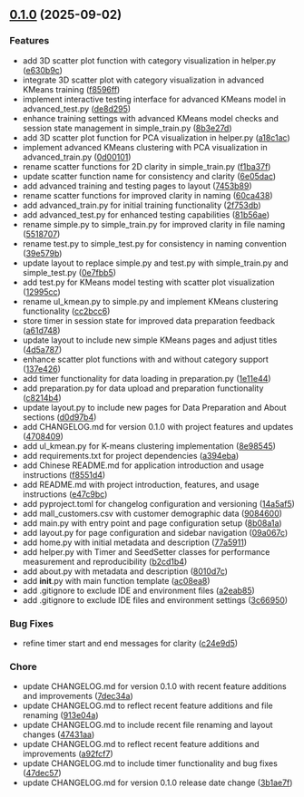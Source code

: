 <!-- insertion marker -->
<a name="0.1.0"></a>

## [0.1.0](https://github.com///compare/b18ac57c76f233266b31595524bf01a39c9059e3...0.1.0) (2025-09-02)

### Features

- add 3D scatter plot function with category visualization in helper.py ([e630b9c](https://github.com///commit/e630b9c6c35a7fe1acea812d068df5d1d2298ee4))
- integrate 3D scatter plot with category visualization in advanced KMeans training ([f8596ff](https://github.com///commit/f8596ff8f107082d65648089d1340c1c57e228a1))
- implement interactive testing interface for advanced KMeans model in advanced_test.py ([de8d295](https://github.com///commit/de8d29599c04d6855b0ef36c901f9728f54f78e3))
- enhance training settings with advanced KMeans model checks and session state management in simple_train.py ([8b3e27d](https://github.com///commit/8b3e27d6f45814630eb7cf9414a9d55bddc8fd18))
- add 3D scatter plot function for PCA visualization in helper.py ([a18c1ac](https://github.com///commit/a18c1acc7119caef1e619eeba7567afba4c56027))
- implement advanced KMeans clustering with PCA visualization in advanced_train.py ([0d00101](https://github.com///commit/0d00101ee4f36eb3ee97d79d0b065753e3ff7d22))
- rename scatter functions for 2D clarity in simple_train.py ([f1ba37f](https://github.com///commit/f1ba37f0c3fb05d5de6cb6c1b68e2878bf37a03c))
- update scatter function name for consistency and clarity ([6e05dac](https://github.com///commit/6e05dacdfa8aec152d960f7e2ac02eceb0447c9a))
- add advanced training and testing pages to layout ([7453b89](https://github.com///commit/7453b898e700bce811eff1e16b931ccade4e87db))
- rename scatter functions for improved clarity in naming ([60ca438](https://github.com///commit/60ca438a69ebcb7e57529e59c74aced288902972))
- add advanced_train.py for initial training functionality ([2f753db](https://github.com///commit/2f753dbdb3bb0fd9d996dbb822df6db43f9914e3))
- add advanced_test.py for enhanced testing capabilities ([81b56ae](https://github.com///commit/81b56aea6356371be0ba727bec3cfdcfcf667e12))
- rename simple.py to simple_train.py for improved clarity in file naming ([5518707](https://github.com///commit/5518707d91f03bc3e5b7ad00086020fdb91d5b28))
- rename test.py to simple_test.py for consistency in naming convention ([39e579b](https://github.com///commit/39e579b64eae56224a53bfa08b110a73f5c24105))
- update layout to replace simple.py and test.py with simple_train.py and simple_test.py ([0e7fbb5](https://github.com///commit/0e7fbb584ec8d0ec0047181c7a258df1ff0e4965))
- add test.py for KMeans model testing with scatter plot visualization ([12995cc](https://github.com///commit/12995cc21cb4b6ce1bf413bf2a78bc4aec68ffd7))
- rename ul_kmean.py to simple.py and implement KMeans clustering functionality ([cc2bcc6](https://github.com///commit/cc2bcc63fc94af606d0c602ac3bbc04ba11e33e7))
- store timer in session state for improved data preparation feedback ([a61d748](https://github.com///commit/a61d74827fd4c113ca8ae80d5520a6744957f88d))
- update layout to include new simple KMeans pages and adjust titles ([4d5a787](https://github.com///commit/4d5a78741a9b9bbfcea90fee216bc1fac2cc3c26))
- enhance scatter plot functions with and without category support ([137e426](https://github.com///commit/137e42626d697b19c80699f9fdc6679ab544317e))
- add timer functionality for data loading in preparation.py ([1e11e44](https://github.com///commit/1e11e44e7d3ca7496b277fb4beaab7b560505bb9))
- add preparation.py for data upload and preparation functionality ([c8214b4](https://github.com///commit/c8214b40faf280325659a53bc469a61809d9ca25))
- update layout.py to include new pages for Data Preparation and About sections ([d0d97b4](https://github.com///commit/d0d97b408f76ade7b58730f82f7cf3daf0cb72ee))
- add CHANGELOG.md for version 0.1.0 with project features and updates ([4708409](https://github.com///commit/4708409b16533946bb9574df8d5eb2f7b65f7174))
- add ul_kmean.py for K-means clustering implementation ([8e98545](https://github.com///commit/8e98545bede170a0b4f809eca6f9aa37c103dbe6))
- add requirements.txt for project dependencies ([a394eba](https://github.com///commit/a394eba7ee226b823223a1648e0b669d34c779cc))
- add Chinese README.md for application introduction and usage instructions ([f8551d4](https://github.com///commit/f8551d4214dc8637748a583c0ffcbf96f62022f6))
- add README.md with project introduction, features, and usage instructions ([e47c9bc](https://github.com///commit/e47c9bcf2875bc36d9c774587c09857ccb125828))
- add pyproject.toml for changelog configuration and versioning ([14a5af5](https://github.com///commit/14a5af54b69670d2e398dc9ddb0496413a463092))
- add mall_customers.csv with customer demographic data ([9084600](https://github.com///commit/9084600bea0cc0787ed6b5af5ed2ce74a69b6f32))
- add main.py with entry point and page configuration setup ([8b08a1a](https://github.com///commit/8b08a1a2309703973924b65513545715443a1fa5))
- add layout.py for page configuration and sidebar navigation ([09a067c](https://github.com///commit/09a067cbb16e28e2066f62ecfb9b88fa1feb6070))
- add home.py with initial metadata and description ([77a5911](https://github.com///commit/77a59111185fe67a4987f80c374d54d38d6201c4))
- add helper.py with Timer and SeedSetter classes for performance measurement and reproducibility ([b2cd1b4](https://github.com///commit/b2cd1b471d890557266fc26f5df1349c82af4f7e))
- add about.py with metadata and description ([8010d7c](https://github.com///commit/8010d7c2c6d7e10448bb7a2385f0a3ddd565a5f1))
- add __init__.py with main function template ([ac08ea8](https://github.com///commit/ac08ea83a096f3921661bd1b270daaa3b9ccac2c))
- add .gitignore to exclude IDE and environment files ([a2eab85](https://github.com///commit/a2eab8556b280b02981cba1bfd5cf594e569b720))
- add .gitignore to exclude IDE files and environment settings ([3c66950](https://github.com///commit/3c66950f0242ec7823210fe83dae1e3eec947173))

### Bug Fixes

- refine timer start and end messages for clarity ([c24e9d5](https://github.com///commit/c24e9d5fcf31dd12092fb067730f849edbe197f3))

### Chore

- update CHANGELOG.md for version 0.1.0 with recent feature additions and improvements ([7dec34a](https://github.com///commit/7dec34a1ff7d1efabf1030166705ccb1eaabfb35))
- update CHANGELOG.md to reflect recent feature additions and file renaming ([913e04a](https://github.com///commit/913e04adfd2e7e95dda8524aac3ff2a269d13992))
- update CHANGELOG.md to include recent file renaming and layout changes ([47431aa](https://github.com///commit/47431aad31ec475a84bc8126dabf821d2333ca8b))
- update CHANGELOG.md to reflect recent feature additions and improvements ([a92fcf7](https://github.com///commit/a92fcf7767a18e6bae4bb7f479cee6296b03ded3))
- update CHANGELOG.md to include timer functionality and bug fixes ([47dec57](https://github.com///commit/47dec57ff1a8b300bad37a7066211b5ee65fdfa8))
- update CHANGELOG.md for version 0.1.0 release date change ([3b1ae7f](https://github.com///commit/3b1ae7fec8d1215436fba387a27cb8ba33884470))

